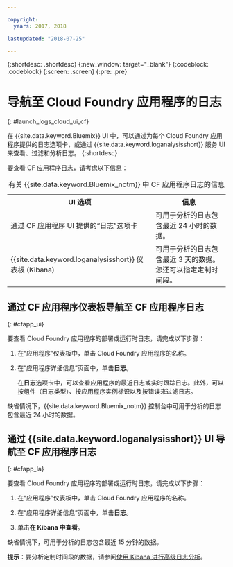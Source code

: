 ```yaml
---

copyright:
  years: 2017, 2018

lastupdated: "2018-07-25"

---
```



{:shortdesc: .shortdesc}
{:new_window: target="_blank"}
{:codeblock: .codeblock}
{:screen: .screen}
{:pre: .pre}

# 导航至 Cloud Foundry 应用程序的日志
{: #launch_logs_cloud_ui_cf}

在 {{site.data.keyword.Bluemix}} UI 中，可以通过为每个 Cloud Foundry 应用程序提供的日志选项卡，或通过 {{site.data.keyword.loganalysisshort}} 服务 UI 来查看、过滤和分析日志。
{:shortdesc}

要查看 CF 应用程序日志，请考虑以下信息： 

<table>
  <caption>有关 {{site.data.keyword.Bluemix_notm}} 中 CF 应用程序日志的信息</caption>
  <tr>
    <th>UI 选项</th>
    <th>信息</th>
  </tr>
  <tr>
    <td>通过 CF 应用程序 UI 提供的“日志”选项卡</td>
    <td>可用于分析的日志包含最近 24 小时的数据。</td>
  </tr>
  <tr>
    <td>{{site.data.keyword.loganalysisshort}} 仪表板 (Kibana)</td>
    <td>可用于分析的日志包含最近 3 天的数据。您还可以指定定制时间段。</td>
  </tr>
</table>


## 通过 CF 应用程序仪表板导航至 CF 应用程序日志 
{: #cfapp_ui}

要查看 Cloud Foundry 应用程序的部署或运行时日志，请完成以下步骤：

1. 在“应用程序”仪表板中，单击 Cloud Foundry 应用程序的名称。 
    
2. 在“应用程序详细信息”页面中，单击**日志**。
    
    在**日志**选项卡中，可以查看应用程序的最近日志或实时跟踪日志。此外，可以按组件（日志类型）、按应用程序实例标识以及按错误来过滤日志。
    
缺省情况下，{{site.data.keyword.Bluemix_notm}} 控制台中可用于分析的日志包含最近 24 小时的数据。


## 通过 {{site.data.keyword.loganalysisshort}} UI 导航至 CF 应用程序日志 
{: #cfapp_la}

要查看 Cloud Foundry 应用程序的部署或运行时日志，请完成以下步骤：

1. 在“应用程序”仪表板中，单击 Cloud Foundry 应用程序的名称。 
    
2. 在“应用程序详细信息”页面中，单击**日志**。
    
3. 单击**在 Kibana 中查看**。

缺省情况下，可用于分析的日志包含最近 15 分钟的数据。

**提示**：要分析定制时间段的数据，请参阅[使用 Kibana 进行高级日志分析](/docs/services/CloudLogAnalysis/kibana/analyzing_logs_Kibana.html#analyzing_logs_Kibana)。 


